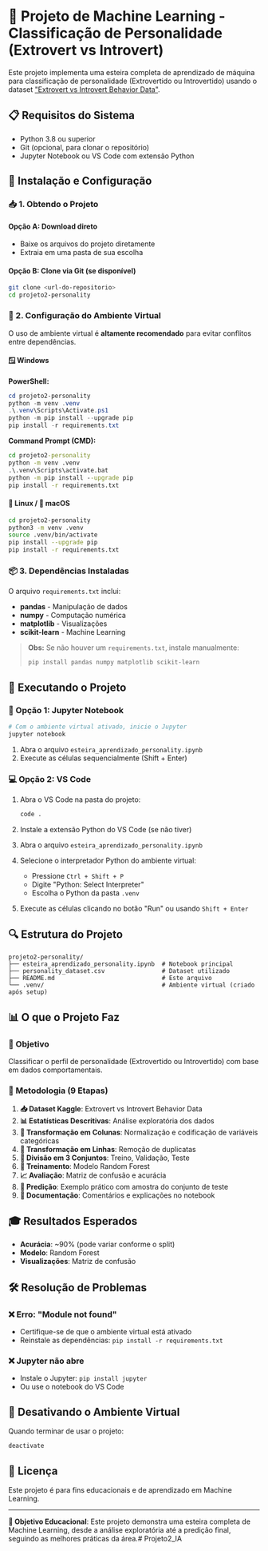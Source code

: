 # 🤖 Projeto de Machine Learning - Classificação de Personalidade (Extrovert vs Introvert)

Este projeto implementa uma esteira completa de aprendizado de máquina para classificação de personalidade (Extrovertido ou Introvertido) usando o dataset ["Extrovert vs Introvert Behavior Data"](https://www.kaggle.com/datasets/rakeshkapilavai/extrovert-vs-introvert-behavior-data).

## 📋 Requisitos do Sistema

- Python 3.8 ou superior
- Git (opcional, para clonar o repositório)
- Jupyter Notebook ou VS Code com extensão Python

## 🚀 Instalação e Configuração

### 📥 1. Obtendo o Projeto

#### Opção A: Download direto

- Baixe os arquivos do projeto diretamente
- Extraia em uma pasta de sua escolha

#### Opção B: Clone via Git (se disponível)

```bash
git clone <url-do-repositorio>
cd projeto2-personality
```

### 🔧 2. Configuração do Ambiente Virtual

O uso de ambiente virtual é **altamente recomendado** para evitar conflitos entre dependências.

#### 🪟 Windows

**PowerShell:**

```powershell
cd projeto2-personality
python -m venv .venv
.\.venv\Scripts\Activate.ps1
python -m pip install --upgrade pip
pip install -r requirements.txt
```

**Command Prompt (CMD):**

```cmd
cd projeto2-personality
python -m venv .venv
.\.venv\Scripts\activate.bat
python -m pip install --upgrade pip
pip install -r requirements.txt
```

#### 🐧 Linux / 🍎 macOS

```bash
cd projeto2-personality
python3 -m venv .venv
source .venv/bin/activate
pip install --upgrade pip
pip install -r requirements.txt
```

### 📦 3. Dependências Instaladas

O arquivo `requirements.txt` inclui:

- **pandas** - Manipulação de dados
- **numpy** - Computação numérica
- **matplotlib** - Visualizações
- **scikit-learn** - Machine Learning

> **Obs:** Se não houver um `requirements.txt`, instale manualmente:
> 
> ```bash
> pip install pandas numpy matplotlib scikit-learn
> ```

## 🎯 Executando o Projeto

### 📓 Opção 1: Jupyter Notebook

```bash
# Com o ambiente virtual ativado, inicie o Jupyter
jupyter notebook
```

1. Abra o arquivo `esteira_aprendizado_personality.ipynb`
2. Execute as células sequencialmente (Shift + Enter)

### 💻 Opção 2: VS Code

1. Abra o VS Code na pasta do projeto:

   ```bash
   code .
   ```

2. Instale a extensão Python do VS Code (se não tiver)
3. Abra o arquivo `esteira_aprendizado_personality.ipynb`
4. Selecione o interpretador Python do ambiente virtual:
   - Pressione `Ctrl + Shift + P`
   - Digite "Python: Select Interpreter"
   - Escolha o Python da pasta `.venv`
5. Execute as células clicando no botão "Run" ou usando `Shift + Enter`

## 🔍 Estrutura do Projeto

```
projeto2-personality/
├── esteira_aprendizado_personality.ipynb  # Notebook principal
├── personality_dataset.csv                # Dataset utilizado
├── README.md                              # Este arquivo
└── .venv/                                 # Ambiente virtual (criado após setup)
```

## 📊 O que o Projeto Faz

### 🎯 Objetivo

Classificar o perfil de personalidade (Extrovertido ou Introvertido) com base em dados comportamentais.

### 🔄 Metodologia (9 Etapas)

1. **📥 Dataset Kaggle**: Extrovert vs Introvert Behavior Data
2. **📊 Estatísticas Descritivas**: Análise exploratória dos dados
3. **🔄 Transformação em Colunas**: Normalização e codificação de variáveis categóricas
4. **🧹 Transformação em Linhas**: Remoção de duplicatas
5. **📂 Divisão em 3 Conjuntos**: Treino, Validação, Teste
6. **🤖 Treinamento**: Modelo Random Forest
7. **📈 Avaliação**: Matriz de confusão e acurácia
8. **🔮 Predição**: Exemplo prático com amostra do conjunto de teste
9. **📝 Documentação**: Comentários e explicações no notebook

## 🎓 Resultados Esperados

- **Acurácia**: ~90% (pode variar conforme o split)
- **Modelo**: Random Forest
- **Visualizações**: Matriz de confusão

## 🛠️ Resolução de Problemas

### ❌ Erro: "Module not found"

- Certifique-se de que o ambiente virtual está ativado
- Reinstale as dependências: `pip install -r requirements.txt`

### ❌ Jupyter não abre

- Instale o Jupyter: `pip install jupyter`
- Ou use o notebook do VS Code

## 🔄 Desativando o Ambiente Virtual

Quando terminar de usar o projeto:

```bash
deactivate
```

## 📄 Licença

Este projeto é para fins educacionais e de aprendizado em Machine Learning.

---

**🎯 Objetivo Educacional**: Este projeto demonstra uma esteira completa de Machine Learning, desde a análise exploratória até a predição final, seguindo as melhores práticas da área.#   P r o j e t o 2 _ I A  
 